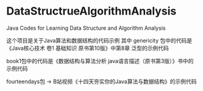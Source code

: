 # DataStructrueAlgorithmAnalysis
Java Codes for Learning Data Structure and Algorithm Analysis

这个项目是关于Java算法和数据结构的代码示例
其中
genericity 包中的代码是《Java核心技术 卷1 基础知识 原书第10版》中第8章 泛型的示例代码

book1包中的代码是《数据结构与算法分析 java语言描述（原书第3版）》书中的示例代码

fourteendays包 -> B站视频《十四天夯实你的Java算法与数据结构》的示例代码
